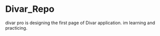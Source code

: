 # Divar_Repo
divar pro is designing the first page of Divar application. im learning and practicing.

